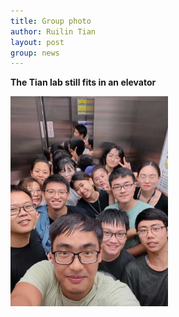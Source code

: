 ```yaml
---
title: Group photo
author: Ruilin Tian
layout: post
group: news
---
```


 **The Tian lab still fits in an elevator**

 <img src="/static/img/news/20220818_group_photo.jpg" width="50%" alt="20220818-group-photo" class="img-fluid">
  




